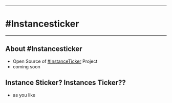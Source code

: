 <hr>

# #Instancesticker

<hr>

## About #Instancesticker

- Open Source of [#InstanceTicker](https://github.com/MiyonMiyon/InstanceTicker/) Project
- coming soon


## Instance Sticker? Instances Ticker??
- as you like
